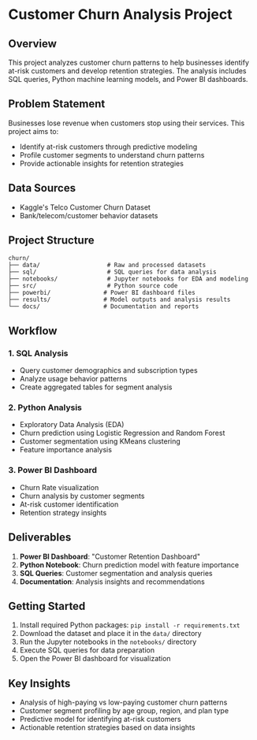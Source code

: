 # Customer Churn Analysis Project

## Overview
This project analyzes customer churn patterns to help businesses identify at-risk customers and develop retention strategies. The analysis includes SQL queries, Python machine learning models, and Power BI dashboards.

## Problem Statement
Businesses lose revenue when customers stop using their services. This project aims to:
- Identify at-risk customers through predictive modeling
- Profile customer segments to understand churn patterns
- Provide actionable insights for retention strategies

## Data Sources
- Kaggle's Telco Customer Churn Dataset
- Bank/telecom/customer behavior datasets

## Project Structure
```
churn/
├── data/                   # Raw and processed datasets
├── sql/                    # SQL queries for data analysis
├── notebooks/              # Jupyter notebooks for EDA and modeling
├── src/                    # Python source code
├── powerbi/               # Power BI dashboard files
├── results/               # Model outputs and analysis results
└── docs/                  # Documentation and reports
```

## Workflow

### 1. SQL Analysis
- Query customer demographics and subscription types
- Analyze usage behavior patterns
- Create aggregated tables for segment analysis

### 2. Python Analysis
- Exploratory Data Analysis (EDA)
- Churn prediction using Logistic Regression and Random Forest
- Customer segmentation using KMeans clustering
- Feature importance analysis

### 3. Power BI Dashboard
- Churn Rate visualization
- Churn analysis by customer segments
- At-risk customer identification
- Retention strategy insights

## Deliverables
1. **Power BI Dashboard**: "Customer Retention Dashboard"
2. **Python Notebook**: Churn prediction model with feature importance
3. **SQL Queries**: Customer segmentation and analysis queries
4. **Documentation**: Analysis insights and recommendations

## Getting Started
1. Install required Python packages: `pip install -r requirements.txt`
2. Download the dataset and place it in the `data/` directory
3. Run the Jupyter notebooks in the `notebooks/` directory
4. Execute SQL queries for data preparation
5. Open the Power BI dashboard for visualization

## Key Insights
- Analysis of high-paying vs low-paying customer churn patterns
- Customer segment profiling by age group, region, and plan type
- Predictive model for identifying at-risk customers
- Actionable retention strategies based on data insights

